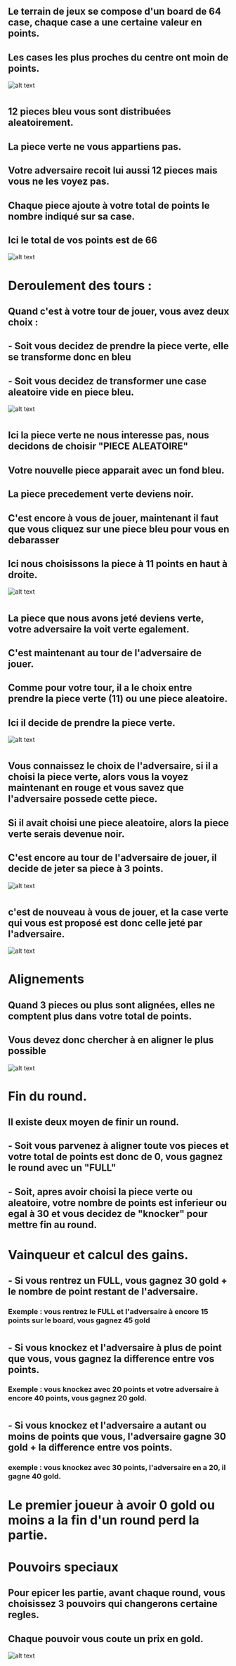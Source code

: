 ## Le terrain de jeux se compose d'un board de 64 case, chaque case a une certaine valeur en points. 
## Les cases les plus proches du centre ont moin de points.
![alt text](./rules-img/empty.png "Title")
#
#
#
#

## 12 pieces bleu vous sont distribuées aleatoirement.
## La piece verte ne vous appartiens pas.
## Votre adversaire recoit lui aussi 12 pieces mais vous ne les voyez pas.
## Chaque piece ajoute à votre total de points le nombre indiqué sur sa case.
## Ici le total de vos points est de 66
![alt text](./rules-img/1.png "Title")

#
#
#
#
# Deroulement des tours : 
## Quand c'est à votre tour de jouer, vous avez deux choix : 
## - Soit vous decidez de prendre la piece verte, elle se transforme donc en bleu
## - Soit vous decidez de transformer une case aleatoire vide en piece bleu.
![alt text](./rules-img/pick.png "Title")

# 
# 
#
## Ici la piece verte ne nous interesse pas, nous decidons de choisir "PIECE ALEATOIRE"
## Votre nouvelle piece apparait avec un fond bleu.
## La piece precedement verte deviens noir.
## C'est encore à vous de jouer, maintenant il faut que vous cliquez sur une piece bleu  pour vous en debarasser
## Ici nous choisissons la piece à 11 points en haut à droite.
![alt text](./rules-img/picked.png "Title")

#
#
#
#
## La piece que nous avons jeté deviens verte, votre adversaire la voit verte egalement.
## C'est maintenant au tour de l'adversaire de jouer. 
## Comme pour votre tour, il a le choix entre prendre la piece verte (11) ou une piece aleatoire.
## Ici il decide de prendre la piece verte.
![alt text](./rules-img/disckard.png "Title")

#
#
#
#
## Vous connaissez le choix de l'adversaire, si il a choisi la piece verte, alors vous la voyez maintenant en rouge et vous savez que l'adversaire possede cette piece.
## Si il avait choisi une piece aleatoire, alors la piece verte serais devenue noir.
## C'est encore au tour de l'adversaire de jouer, il decide de jeter sa piece à 3 points.
![alt text](./rules-img/op_took.png "Title")


#
#
#
#
## c'est de nouveau à vous de jouer, et la case verte qui vous est proposé est donc celle jeté par l'adversaire.
![alt text](./rules-img/op-dis.png "Title")


#
#
#
#
# Alignements
## Quand 3 pieces ou plus sont alignées, elles ne comptent plus dans votre total de points.
## Vous devez donc chercher à en aligner le plus possible
![alt text](./rules-img/align.png "Title")

#
#
#
#
# Fin du round. 
## Il existe deux moyen de finir un round. 
## - Soit vous parvenez à aligner toute vos pieces et votre total de points est donc de 0, vous gagnez le round avec un "FULL" 
## - Soit, apres avoir choisi la piece verte ou aleatoire, votre nombre de points est inferieur ou egal à 30 et vous decidez de "knocker" pour mettre fin au round. 

#
#
#
#
# Vainqueur et calcul des gains.

## - Si vous rentrez un FULL, vous gagnez 30 gold + le nombre de point restant de l'adversaire.
### Exemple : vous rentrez le FULL et l'adversaire à encore 15 points sur le board, vous gagnez 45 gold
#
## - Si vous knockez et l'adversaire à plus de point que vous, vous gagnez la difference entre vos points.
### Exemple : vous knockez avec 20 points et votre adversaire à encore 40 points, vous gagnez 20 gold.
#
## - Si vous knockez et l'adversaire a autant ou moins de points que vous, l'adversaire gagne 30 gold + la difference entre vos points.
### exemple : vous knockez avec 30 points, l'adversaire en a 20, il gagne 40 gold.

#

# Le premier joueur à avoir 0 gold ou moins a la fin d'un round perd la partie.

#
#
#
#
# Pouvoirs speciaux 
## Pour epicer les partie, avant chaque round, vous choisissez 3 pouvoirs qui changerons certaine regles.
## Chaque pouvoir vous coute un prix en gold.
![alt text](./rules-img/power2.png "Title")

